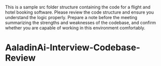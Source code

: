 This is a sample src folder structure containing the code for a flight and hotel booking software. Please review the code structure and ensure you understand the logic properly. Prepare a note before the meeting summarizing the strengths and weaknesses of the codebase, and confirm whether you are capable of working in this environment comfortably.
# AaladinAi-Interview-Codebase-Review
